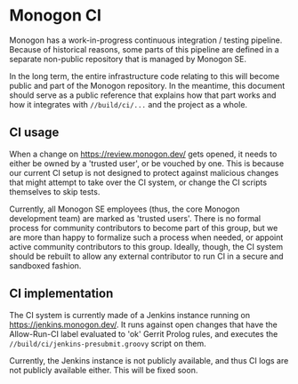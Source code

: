 Monogon CI
==========

Monogon has a work-in-progress continuous integration / testing pipeline.
Because of historical reasons, some parts of this pipeline are defined in a
separate non-public repository that is managed by Monogon SE.

In the long term, the entire infrastructure code relating to this will become
public and part of the Monogon repository. In the meantime, this document
should serve as a public reference that explains how that part works and how it
integrates with `//build/ci/...` and the project as a whole.

CI usage
--------

When a change on https://review.monogon.dev/ gets opened, it needs to either
be owned by a 'trusted user', or be vouched by one. This is because our current
CI setup is not designed to protect against malicious changes that might
attempt to take over the CI system, or change the CI scripts themselves to skip
tests.

Currently, all Monogon SE employees (thus, the core Monogon development team)
are marked as 'trusted users'. There is no formal process for community
contributors to become part of this group, but we are more than happy to
formalize such a process when needed, or appoint active community contributors
to this group. Ideally, though, the CI system should be rebuilt to allow any
external contributor to run CI in a secure and sandboxed fashion.

CI implementation
-----------------

The CI system is currently made of a Jenkins instance running on
https://jenkins.monogon.dev/. It runs against open changes that have the
Allow-Run-CI label evaluated to 'ok' Gerrit Prolog rules, and executes the
`//build/ci/jenkins-presubmit.groovy` script on them.

Currently, the Jenkins instance is not publicly available, and thus CI logs are
not publicly available either. This will be fixed soon.
